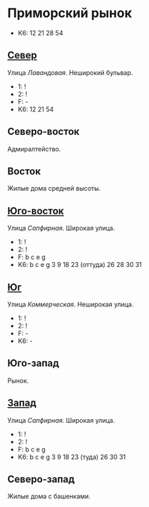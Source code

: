 # Приморский рынок

* K6:   12  21  28  54

## [Север](./595070.md)

Улица *Лавандовая*.
Неширокий бульвар.

* 1:    !
* 2:    !
* F:    -
* K6:   12  21  54

## Северо-восток

Адмиралтейство.

## Восток

Жилые дома средней высоты.

## [Юго-восток](./600090.md)

Улица *Сапфирная*.
Широкая улица.

* 1:    !
* 2:    !
* F:    b   c   e   g
* K6:   b   c   e   g
        3   9   18  23 (оттуда) 26  28  30  31

## [Юг](./595087.md)

Улица *Коммерческая*.
Неширокая улица.

* 1:    !
* 2:    !
* F:    -
* K6:   -

## Юго-запад

Рынок.

## [Запад](./592082.md)

Улица *Сапфирная*.
Широкая улица.

* 1:    !
* 2:    !
* F:    b   c   e   g
* K6:   b   c   e   g
        3   9   18  23 (туда)   26  30  31

## Северо-запад

Жилые дома с башенками.
